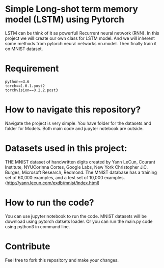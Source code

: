 
# Simple Long-shot term memory model (LSTM) using Pytorch
LSTM can be think of it as powerfull Recurrent neural network (RNN). In this project we will create our own class for LSTM model. And we will inherent some methods from pytorch neural networks nn.model. Then finally train it on MNIST dataset.


# Requirement
```
python==3.6
torch==1.0.1.post2
torchvision==0.2.2.post3
```

# How to navigate this repository?
Navigate the project is very simple. You have folder for the datasets and folder for Models. Both main code and jupyter notebook are outside.

# Datasets used in this project:
THE MNIST dataset of handwritten digits created by Yann LeCun, Courant Institute, NYUCorinna Cortes, Google Labs, New York Christopher J.C. Burges, Microsoft Research, Redmond. The MNIST database has a training set of 60,000 examples, and a test set of 10,000 examples. (http://yann.lecun.com/exdb/mnist/index.html)

# How to run the code?
You can use jupyter notebook to run the code. MNIST datasets will be download using pytorch datsets loader. Or you can run the main.py code using python3 in command line.

# Contribute 
Feel free to fork this repository and make your changes.



